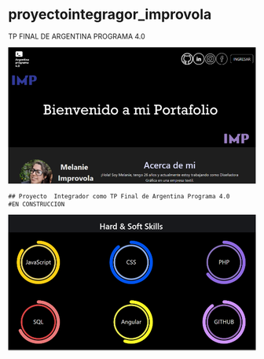 # proyectointegragor_improvola
 TP FINAL DE ARGENTINA PROGRAMA 4.0

![portfolio](2.png)
```
## Proyecto  Integrador como TP Final de Argentina Programa 4.0
#EN CONSTRUCCION

```
![screen](1.png)
